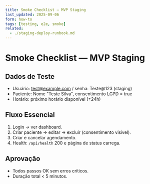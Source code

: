 ```yaml
---
title: Smoke Checklist — MVP Staging
last_updated: 2025-09-06
form: how-to
tags: [testing, e2e, smoke]
related:
  - ./staging-deploy-runbook.md
---
```


# Smoke Checklist — MVP Staging

## Dados de Teste

- Usuário: test@example.com / senha: Teste@123 (staging)
- Paciente: Nome "Teste Silva", consentimento LGPD = true
- Horário: próximo horário disponível (±24h)

## Fluxo Essencial

1. Login → ver dashboard.
2. Criar paciente → editar → excluir (consentimento visível).
3. Criar e cancelar agendamento.
4. Health: `/api/health` 200 e página de status carrega.

## Aprovação

- Todos passos OK sem erros críticos.
- Duração total < 5 minutos.

